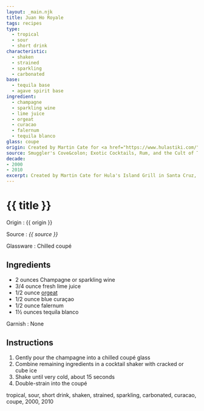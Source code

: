 ```yaml
---
layout: _main.njk
title: Juan Ho Royale
tags: recipes
type:
  - tropical
  - sour
  - short drink
characteristic:
  - shaken
  - strained
  - sparkling
  - carbonated
base:
  - tequila base
  - agave spirit base
ingredient:
  - champagne
  - sparkling wine
  - lime juice
  - orgeat
  - curacao
  - falernum
  - tequila blanco
glass: coupe
origin: Created by Martin Cate for <a href="https://www.hulastiki.com/" target="_blank" rel="external noopener">Hula's Island Grill</a> in Santa Cruz. The drink was originally named The Steamer after Santa Cruz surf spot Steamer Lane.
source: Smuggler's Cove&colon; Exotic Cocktails, Rum, and the Cult of Tiki
decade:
- 2000
- 2010
excerpt: Created by Martin Cate for Hula's Island Grill in Santa Cruz, Calif. The drink was originally named The Steamer after Santa Cruz surf spot Steamer Lane.
---
```

<!-- markdownlint-disable MD025 -->
# {{ title }}
<!-- markdownlint-enable MD025 -->

Origin
  : {{ origin }}

Source
  : <cite><span data-pagefind-filter="Source">{{ source }}</span></cite>

Glassware
  : Chilled coupé

## Ingredients

* 2 ounces Champagne or sparkling wine
* 3/4 ounce fresh lime juice
* 1/2 ounce [orgeat](/mixes/orgeat/)
* 1/2 ounce blue curaçao
* 1/2 ounce falernum
* 1&frac12; ounces tequila blanco

Garnish
  : <span data-pagefind-filter="Garnish">None</span>

## Instructions

1. Gently pour the champagne into a chilled coupé glass
2. Combine remaining ingredients in a cocktail shaker with cracked or cube ice
3. Shake until very cold, about 15 seconds
4. Double-strain into the coupé

<div
  data-cat[0]="Drink"
  data-type[0]="Tropical"
  data-type[1]="Sour"
  data-type[2]="Short drink"
  data-char[0]="Shaken"
  data-char[1]="Strained"
  data-char[2]="Sparkling"
  data-char[3]="Carbonated"
  data-base[0]="Tequila"
  data-base[1]="Agave spirits"
  data-ingredient[0]="Champagne"
  data-ingredient[1]="Sparkling wine"
  data-ingredient[2]="Lime juice"
  data-ingredient[3]="Orgeat"
  data-ingredient[4]="Curaçao"
  data-ingredient[5]="Curaçao, blue"
  data-ingredient[6]="Falernum"
  data-ingredient[7]="Tequila blanco"
  data-origin[0]="Martin Cate"
  data-origin[1]="Hula’s Island Grill, Santa Cruz, Calif."
  data-glass[0]="Coupé"
  data-decade[0]="2000"
  data-decade[1]="2010"
  data-pagefind-filter="
    Category[data-cat[0]],
    Type[data-type[0]],
    Type[data-type[1]],
    Type[data-type[2]],
    Characteristic[data-char[0]],
    Characteristic[data-char[1]],
    Characteristic[data-char[2]],
    Characteristic[data-char[3]],
    Base[data-base[0]],
    Base[data-base[1]],
    Ingredient[data-ingredient[0]],
    Ingredient[data-ingredient[1]],
    Ingredient[data-ingredient[2]],
    Ingredient[data-ingredient[3]],
    Ingredient[data-ingredient[4]],
    Ingredient[data-ingredient[5]],
    Ingredient[data-ingredient[6]],
    Ingredient[data-ingredient[7]],
    Origin[data-origin[0]],
    Origin[data-origin[1]],
    Glassware[data-glass[0]],
    Decade[data-decade[0]],
    Decade[data-decade[1]]
  "
>
</div>

<div class="keywords" aria-hidden>tropical, sour, short drink, shaken, strained, sparkling, carbonated, curacao, coupe, 2000, 2010</div>
